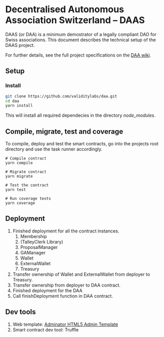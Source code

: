 # Decentralised Autonomous Association Switzerland – DAAS

DAAS (or DAA) is a minimum demostrator of a legally compliant DAO for Swiss associations.
This document describes the technical setup of the DAAS project.

For further details, see the full project specifications on the [DAA wiki](https://github.com/validitylabs/daa/wiki).

## Setup
### Install

```sh
git clone https://github.com/validitylabs/daa.git
cd daa
yarn install
```
This will install all required dependecies in the directory _node_modules_.

## Compile, migrate, test and coverage
To compile, deploy and test the smart contracts, go into the projects root directory and use the task runner accordingly.
```
# Compile contract
yarn compile

# Migrate contract
yarn migrate

# Test the contract
yarn test

# Run coverage tests
yarn coverage
```

## Deployment

1. Finished deployment for all the contract instances.
   1. Membership 
   2.  (TalleyClerk Library)
   3. ProposalManager
   4. GAManager
   5. Wallet
   6. ExternalWallet
   7. Treasury
2. Transfer ownership of Wallet and ExternalWallet from deployer to Treasury.
3. Transfer ownership from deployer to DAA contract.
4. Finished deployment for the DAA
5. Call finishDeployment function in DAA contract.


## Dev tools

1. Web template: [Adminator HTML5 Admin Template](https://github.com/puikinsh/Adminator-admin-dashboard#installing--local-development)
2. Smart contract dev tool: Truffle
